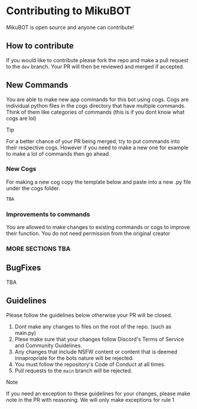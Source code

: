 # Contributing to MikuBOT
MikuBOT is open source and anyone can contribute!
## How to contribute
If you would like to contribute please fork the repo and make a pull request to the `dev` branch.
Your PR will then be reviewed and merged if accepted.

## New Commands
You are able to make new app commands for this bot using cogs.
Cogs are individual python files in the cogs directory that have multiple commands.
Think of them like categories of commands (this is if you dont know what cogs are lol)
> [!TIP]
> For a better chance of your PR being merged, try to put commands into their respective cogs. However if you need to make a new one for example to make a lot of commands then go ahead. 
### New Cogs
For making a new cog copy the template below and paste into a new .py file under the cogs folder.
```py
TBA
```
### Improvements to commands
You are allowed to make changes to existing commands or cogs to improve their function. You do not need permission from the original creator

### MORE SECTIONS TBA

## BugFixes
TBA

## Guidelines
Please follow the guidelines below otherwise your PR will be closed.
1. Dont make any changes to files on the root of the repo. (such as main.py)
2. Plese make sure that your changes follow Discord's Terms of Service and Community Guidelines.
3. Any changes that include NSFW content or content that is deemed innapropriate for the bots nature will be rejected.
4. You must follow the repository's Code of Conduct at all times.
5. Pull requests to the `main` branch will be rejected.

> [!NOTE]
> If you need an exception to these guidelines for your changes, please make note in the PR with reasoning.
> We will only make exceptions for rule 1